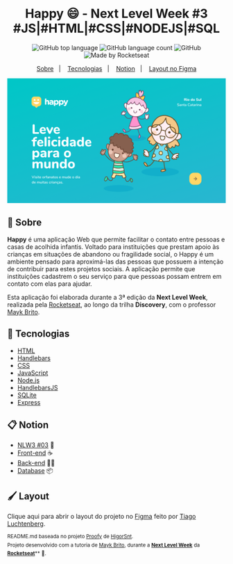 <h1 align="center">
  <br>Happy 😄 - Next Level Week #3<br/>
  #JS|#HTML|#CSS|#NODEJS|#SQL
</h1>

<p align="center">
  <img alt="GitHub top language" src="https://img.shields.io/github/languages/top/ErickNathan/ProjectHappy-NLW3?style=flat-square">
  <img alt="GitHub language count" src="https://img.shields.io/github/languages/count/ErickNathan/ProjectHappy-NLW3?style=flat-square">
  <img alt="GitHub" src="https://img.shields.io/github/license/ErickNathan/ProjectHappy-NLW3?style=flat-square"> 
  <img alt="Made by Rocketseat" src="https://img.shields.io/badge/made%20by-Rocketseat-%237519C1?style=flat-square"><br/>
</p>
<p align="center">
  <a href="#bookmark-sobre">Sobre</a>&nbsp;&nbsp;&nbsp;|&nbsp;&nbsp;&nbsp;
  <a href="#rocket-tecnologias">Tecnologias</a>&nbsp;&nbsp;&nbsp;|&nbsp;&nbsp;&nbsp;
  <a href="#clipboard-notion">Notion</a>&nbsp;&nbsp;&nbsp;|&nbsp;&nbsp;&nbsp;
  <a href="#paintbrush-layout">Layout no Figma</a>
</p>

<p align="center">
    <img alt="Happy Logo" src="./home.png"/>
<p>

## :bookmark: Sobre

**Happy** é uma aplicação Web que permite facilitar o contato entre pessoas e casas de acolhida infantis. Voltado para instituições que prestam apoio às crianças em situações de abandono ou fragilidade social, o Happy é um ambiente pensado para aproximá-las das pessoas que possuem a intenção de contribuir para estes projetos sociais. A aplicação permite que instituições cadastrem o seu serviço para que pessoas possam entrem em contato com elas para ajudar.

Esta aplicação foi elaborada durante a 3ª edição da **Next Level Week**, realizada pela [Rocketseat](https://rocketseat.com.br/), ao longo da trilha **Discovery**, com o professor [Mayk Brito](https://github.com/maykbrito).

## :rocket: Tecnologias

-  [HTML](https://developer.mozilla.org/pt-BR/docs/Web/HTML/)
-  [Handlebars](https://handlebarsjs.com/)
-  [CSS](https://developer.mozilla.org/pt-BR/docs/Web/CSS/)
-  [JavaScript](https://developer.mozilla.org/pt-BR/docs/Web/JavaScript/)
-  [Node.js](https://nodejs.org/en/docs/)
-  [HandlebarsJS](https://handlebarsjs.com/)
-  [SQLite](https://www.sqlite.org/docs.html/)
-  [Express](https://expressjs.com/)

## :clipboard: Notion

- [NLW3 #03](https://www.notion.so/NLW-Discovery-03-628a2c1b9ac744e28fad80046b699aab) 🚀
- [Front-end](https://www.notion.so/Front-end-010548f316d04d65a0d8b72865874ed1) ☕
- [Back-end](https://www.notion.so/Back-end-ff655163e56b4927ae7a7a4e08049e64) 👨‍🍳
- [Database](https://www.notion.so/Banco-de-Dados-ba70111f89924bda94bb1016f12df8c8) 📦

## :paintbrush: Layout

Clique aqui para abrir o layout do projeto no [Figma](https://www.figma.com/file/0o6IOVcmfEhtO4ZJM7xL27/Project-Happy---NLW%233?node-id=0%3A1) feito por [Tiago Luchtenberg](https://www.instagram.com/tiagoluchtenberg/).


<sup>README.md baseada no projeto [Proofy](https://github.com/HigorSnt/proffy) de [HigorSnt](https://github.com/HigorSnt).</sup>
<sup><br/>Projeto desenvolvido com a tutoria de [Mayk Brito](https://github.com/maykbrito), durante a [**Next Level Week**](https://rocketseat.com.br/) da [**Rocketseat**](https://www.linkedin.com/school/rocketseat/about/)** 💜.</sup>
